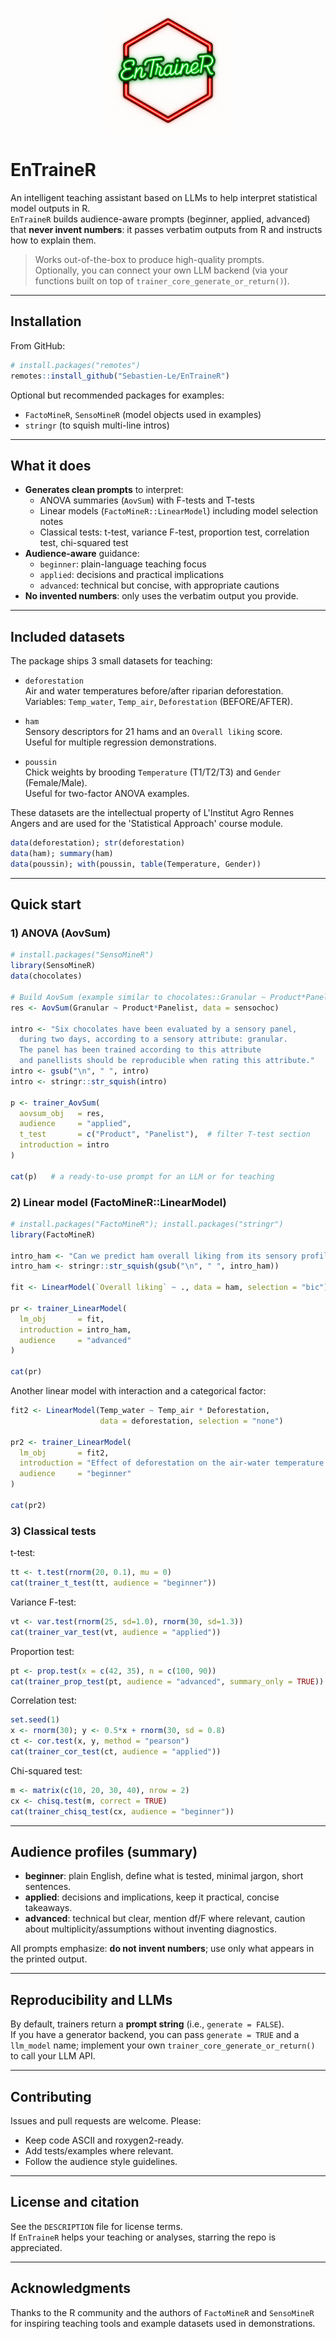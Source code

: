 <p align="center">
  <img src="man/figures/logo.png" alt="EnTraineR logo" height="200">
</p>



# EnTraineR

An intelligent teaching assistant based on LLMs to help interpret statistical model outputs in R.  
`EnTraineR` builds audience-aware prompts (beginner, applied, advanced) that **never invent numbers**: it passes verbatim outputs from R and instructs how to explain them.

> Works out-of-the-box to produce high-quality prompts.  
> Optionally, you can connect your own LLM backend (via your functions built on top of `trainer_core_generate_or_return()`).

---

## Installation

From GitHub:

```r
# install.packages("remotes")
remotes::install_github("Sebastien-Le/EnTraineR")
```

Optional but recommended packages for examples:
- `FactoMineR`, `SensoMineR` (model objects used in examples)
- `stringr` (to squish multi-line intros)

---

## What it does

- **Generates clean prompts** to interpret:
  - ANOVA summaries (`AovSum`) with F-tests and T-tests
  - Linear models (`FactoMineR::LinearModel`) including model selection notes
  - Classical tests: t-test, variance F-test, proportion test, correlation test, chi-squared test
- **Audience-aware** guidance:
  - `beginner`: plain-language teaching focus
  - `applied`: decisions and practical implications
  - `advanced`: technical but concise, with appropriate cautions
- **No invented numbers**: only uses the verbatim output you provide.

---

## Included datasets

The package ships 3 small datasets for teaching:

- `deforestation`  
  Air and water temperatures before/after riparian deforestation.  
  Variables: `Temp_water`, `Temp_air`, `Deforestation` (BEFORE/AFTER).

- `ham`  
  Sensory descriptors for 21 hams and an `Overall liking` score.  
  Useful for multiple regression demonstrations.

- `poussin`  
  Chick weights by brooding `Temperature` (T1/T2/T3) and `Gender` (Female/Male).  
  Useful for two-factor ANOVA examples.

These datasets are the intellectual property of L'Institut Agro Rennes Angers and are used for the 'Statistical Approach' course module.

```r
data(deforestation); str(deforestation)
data(ham); summary(ham)
data(poussin); with(poussin, table(Temperature, Gender))
```

---

## Quick start

### 1) ANOVA (AovSum)

```r
# install.packages("SensoMineR")
library(SensoMineR)
data(chocolates)

# Build AovSum (example similar to chocolates::Granular ~ Product*Panelist)
res <- AovSum(Granular ~ Product*Panelist, data = sensochoc)

intro <- "Six chocolates have been evaluated by a sensory panel,
  during two days, according to a sensory attribute: granular.
  The panel has been trained according to this attribute
  and panellists should be reproducible when rating this attribute."
intro <- gsub("\n", " ", intro)
intro <- stringr::str_squish(intro)

p <- trainer_AovSum(
  aovsum_obj   = res,
  audience     = "applied",
  t_test       = c("Product", "Panelist"),  # filter T-test section
  introduction = intro
)

cat(p)   # a ready-to-use prompt for an LLM or for teaching
```

### 2) Linear model (FactoMineR::LinearModel)

```r
# install.packages("FactoMineR"); install.packages("stringr")
library(FactoMineR)

intro_ham <- "Can we predict ham overall liking from its sensory profile?"
intro_ham <- stringr::str_squish(gsub("\n", " ", intro_ham))

fit <- LinearModel(`Overall liking` ~ ., data = ham, selection = "bic")

pr <- trainer_LinearModel(
  lm_obj       = fit,
  introduction = intro_ham,
  audience     = "advanced"
)

cat(pr)
```

Another linear model with interaction and a categorical factor:

```r
fit2 <- LinearModel(Temp_water ~ Temp_air * Deforestation,
                    data = deforestation, selection = "none")

pr2 <- trainer_LinearModel(
  lm_obj       = fit2,
  introduction = "Effect of deforestation on the air-water temperature link.",
  audience     = "beginner"
)

cat(pr2)
```

### 3) Classical tests

t-test:
```r
tt <- t.test(rnorm(20, 0.1), mu = 0)
cat(trainer_t_test(tt, audience = "beginner"))
```

Variance F-test:
```r
vt <- var.test(rnorm(25, sd=1.0), rnorm(30, sd=1.3))
cat(trainer_var_test(vt, audience = "applied"))
```

Proportion test:
```r
pt <- prop.test(x = c(42, 35), n = c(100, 90))
cat(trainer_prop_test(pt, audience = "advanced", summary_only = TRUE))
```

Correlation test:
```r
set.seed(1)
x <- rnorm(30); y <- 0.5*x + rnorm(30, sd = 0.8)
ct <- cor.test(x, y, method = "pearson")
cat(trainer_cor_test(ct, audience = "applied"))
```

Chi-squared test:
```r
m <- matrix(c(10, 20, 30, 40), nrow = 2)
cx <- chisq.test(m, correct = TRUE)
cat(trainer_chisq_test(cx, audience = "beginner"))
```

---

## Audience profiles (summary)

- **beginner**: plain English, define what is tested, minimal jargon, short sentences.
- **applied**: decisions and implications, keep it practical, concise takeaways.
- **advanced**: technical but clear, mention df/F where relevant, caution about multiplicity/assumptions without inventing diagnostics.

All prompts emphasize: **do not invent numbers**; use only what appears in the printed output.

---

## Reproducibility and LLMs

By default, trainers return a **prompt string** (i.e., `generate = FALSE`).  
If you have a generator backend, you can pass `generate = TRUE` and a `llm_model` name; implement your own `trainer_core_generate_or_return()` to call your LLM API.

---

## Contributing

Issues and pull requests are welcome. Please:
- Keep code ASCII and roxygen2-ready.
- Add tests/examples where relevant.
- Follow the audience style guidelines.

---

## License and citation

See the `DESCRIPTION` file for license terms.  
If `EnTraineR` helps your teaching or analyses, starring the repo is appreciated.

---

## Acknowledgments

Thanks to the R community and the authors of `FactoMineR` and `SensoMineR` for inspiring teaching tools and example datasets used in demonstrations.
